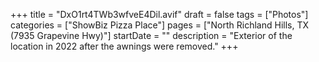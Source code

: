 +++
title = "DxO1rt4TWb3wfveE4Dil.avif"
draft = false
tags = ["Photos"]
categories = ["ShowBiz Pizza Place"]
pages = ["North Richland Hills, TX (7935 Grapevine Hwy)"]
startDate = ""
description = "Exterior of the location in 2022 after the awnings were removed."
+++
